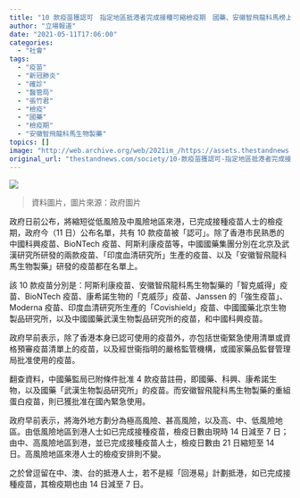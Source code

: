 ```yaml
---
title: "10 款疫苗獲認可　指定地區抵港者完成接種可縮檢疫期　國藥、安徽智飛龍科馬榜上有名"
author: "立場報道"
date: "2021-05-11T17:06:00"
categories:
  - "社會"
tags:
  - "疫苗"
  - "新冠肺炎"
  - "確診"
  - "醫管局"
  - "張竹君"
  - "檢疫"
  - "國藥"
  - "檢疫期"
  - "安徽智飛龍科馬生物製藥"
topics: []
image: "http://web.archive.org/web/2021im_/https://assets.thestandnews.com/media/photos/Layer200_4zy6L_yPtvTBl.png"
original_url: "thestandnews.com/society/10-款疫苗獲認可-指定地區抵港者完成接種可縮檢疫期-國藥-安徽智飛龍科馬榜上有名"
---
```

![](http://web.archive.org/web/2021im_/https://assets.thestandnews.com/media/photos/Layer200_4zy6L_yPtvTBl.png)
> 資料圖片，圖片來源：政府圖片

政府日前公布，將縮短從低風險及中風險地區來港，已完成接種疫苗人士的檢疫期，政府今（11 日）公布名單，共有 10 款疫苗被「認可」。除了香港市民熟悉的中國科興疫苗、BioNTech 疫苗、阿斯利康疫苗等，中國國藥集團分別在北京及武漢研究所研發的兩款疫苗、「印度血清研究所」生產的疫苗、以及「安徽智飛龍科馬生物製藥」研發的疫苗都在名單上。

該 10 款疫苗分別是：阿斯利康疫苗、安徽智飛龍科馬生物製藥的「智克威得」疫苗、BioNTech 疫苗、康希諾生物的「克威莎」疫苗、Janssen 的「強生疫苗」、Moderna 疫苗、印度血清研究所生產的「Covishield」疫苗、中國國藥北京生物製品研究所，以及中國國藥武漢生物製品研究所的疫苗，和中國科興疫苗。

政府早前表示，除了香港本身已認可使用的疫苗外，亦包括世衞緊急使用清單或資格預審疫苗清單上的疫苗，以及經世衞指明的嚴格監管機構，或國家藥品監督管理局批准使用的疫苗。

翻查資料，中國藥監局已附條件批准 4 款疫苗註冊，即國藥、科興、康希諾生物，以及國藥「武漢生物製品研究所」的疫苗。而安徽智飛龍科馬生物製藥的重組蛋白疫苗，則已獲批准在國內緊急使用。

政府早前表示，將海外地方劃分為極高風險、甚高風險，以及高、中、低風險地區。由低風險地區到港人士如已完成接種疫苗，檢疫日數由現時 14 日減至 7 日；由中、高風險地區到港，並已完成接種疫苗人士，檢疫日數由 21 日縮短至 14 日。高風險地區來港人士的檢疫安排則不變。

之於曾逗留在中、澳、台的抵港人士，若不是經「回港易」計劃抵港，如已完成接種疫苗，其檢疫期也由 14 日減至 7 日。